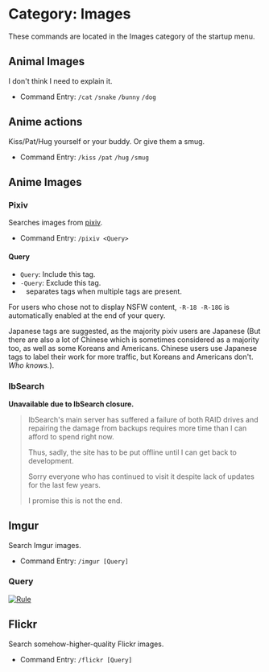 # Category: Images
These commands are located in the Images category of the startup menu.

## Animal Images
I don't think I need to explain it.

* Command Entry: `/cat` `/snake` `/bunny` `/dog`

## Anime actions
Kiss/Pat/Hug yourself or your buddy. Or give them a smug.

* Command Entry: `/kiss` `/pat` `/hug` `/smug`

## Anime Images
### Pixiv
Searches images from [pixiv](http://pixiv.net).

* Command Entry: `/pixiv <Query>`

#### Query

* `Query`: Include this tag.
* `-Query`: Exclude this tag.
* ` ` separates tags when multiple tags are present.

For users who chose not to display NSFW content, `-R-18 -R-18G` is automatically enabled at the end of your query.

Japanese tags are suggested, as the majority pixiv users are Japanese (But there are also a lot of Chinese which is sometimes considered as a majority too, as well as some Koreans and Americans. Chinese users use Japanese tags to label their work for more traffic, but Koreans and Americans don't. *Who knows.*).

### IbSearch
**Unavailable due to IbSearch closure.**

> IbSearch's main server has suffered a failure of both RAID drives and repairing the damage from backups requires more time than I can afford to spend right now.
>
> Thus, sadly, the site has to be put offline until I can get back to development.
>
> Sorry everyone who has continued to visit it despite lack of updates for the last few years.
>
> I promise this is not the end.

<!--
Searches images from [IbSearch.xxx](http://ibsearch.xxx) which covers most boorus (gelbooru, danbooru, rule34, furrybo, yandere, konachan, safebooru, xbooru, e621, Überbooru).

For users who chose not to display NSFW content, `rating:s` is automatically enabled at the end of your query.

* Command Entry: `/ibsearch [Query]`

#### Query
For all queries, `random: ` is added before your query to increase randomness of the result (So you are more likely getting different images when you execute it multiple times. Wait, *why do you execute it multiple times?*).

* `Query`: Include this tag.
* `-Query`: Exclude this tag.
* Space separates tags.
* There's no tags with space. However when you need them, use `_`, for example `animal_ears`.
* For other rules click [here](https://ibsearch.xxx/api/v1/images#qtags). However, most of them are unnecessary.
-->

## Imgur
Search Imgur images.

* Command Entry: `/imgur [Query]`

### Query
[![Rule](https://cdn.discordapp.com/attachments/188796780597477376/264894105807486976/Screen_Shot_2016-12-31_at_6.14.11_PM.png)](https://api.imgur.com/endpoints/gallery#gallery-search)

## Flickr
Search somehow-higher-quality Flickr images.

* Command Entry: `/flickr [Query]`
